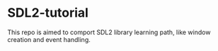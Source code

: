 # SDL2-tutorial
This repo is aimed to comport SDL2 library learning path, like window creation and event handling.
